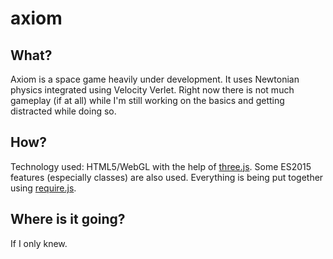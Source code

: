 # axiom

What?
-----
Axiom is a space game heavily under development. It uses Newtonian physics integrated using Velocity Verlet.
Right now there is not much gameplay (if at all) while I'm still working on the basics and getting distracted while doing so.

How?
----
Technology used: HTML5/WebGL with the help of [three.js](http://threejs.org/). Some ES2015 features (especially classes) are also used.
Everything is being put together using [require.js](http://requirejs.org/).

Where is it going?
------------------
If I only knew.

